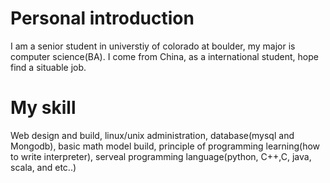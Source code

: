 # Personal introduction

I am a senior student in universtiy of colorado at boulder, my major is computer science(BA).
I come from China, as a international student, hope find a situable job.

# My skill

Web design and build, linux/unix administration, database(mysql and Mongodb), basic math model build, 
principle of programming learning(how to write interpreter), serveal programming language(python, C++,C, java, scala, and etc..)



